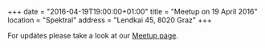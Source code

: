 +++
date = "2016-04-19T19:00:00+01:00"
title = "Meetup on 19 April 2016"
location = "Spektral"
address = "Lendkai 45, 8020 Graz"
+++

For updates please take a look at our
[Meetup page](http://www.meetup.com/Graz-Open-Source-Meetup/events/230287498/).
